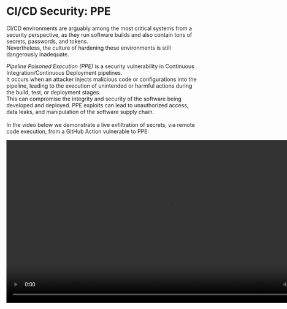 # CI/CD Security: PPE

CI/CD environments are arguably among the most critical systems from a security perspective, as they run software builds and also contain tons of secrets, passwords, and tokens.  
Nevertheless, the culture of hardening these environments is still dangerously inadequate.  

*Pipeline Poisoned Execution (PPE)* is a security vulnerability in Continuous Integration/Continuous Deployment pipelines.  
It occurs when an attacker injects malicious code or configurations into the pipeline, leading to the execution of unintended or harmful actions during the build, test, or deployment stages.  
This can compromise the integrity and security of the software being developed and deployed. PPE exploits can lead to unauthorized access, data leaks, and manipulation of the software supply chain.  
<br/>
In the video below we demonstrate a live exfiltration of secrets, via remote code execution, from a GitHub Action vulnerable to PPE:  

<video width="850" controls>
  <source src="media/ppe.mp4" type="video/mp4">
  Your browser does not support the video tag.
</video>  

